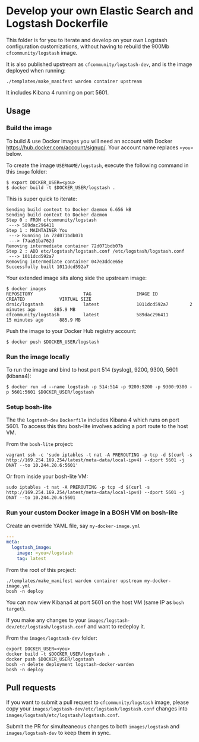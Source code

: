 Develop your own Elastic Search and Logstash Dockerfile
=======================================================

This folder is for you to iterate and develop on your own Logstash configuration customizations, without having to rebuild the 900Mb `cfcommunity/logstash` image.

It is also published upstream as `cfcommunity/logstash-dev`, and is the image deployed when running:

```
./templates/make_manifest warden container upstream
```

It includes Kibana 4 running on port 5601.

Usage
-----

### Build the image

To build & use Docker images you will need an account with Docker https://hub.docker.com/account/signup/. Your account name replaces `<you>` below.

To create the image `USERNAME/logstash`, execute the following command in this `image` folder:

```
$ export DOCKER_USER=<you>
$ docker build -t $DOCKER_USER/logstash .
```

This is super quick to iterate:

```
Sending build context to Docker daemon 6.656 kB
Sending build context to Docker daemon
Step 0 : FROM cfcommunity/logstash
 ---> 589dac296411
Step 1 : MAINTAINER You
 ---> Running in 72d071bdb07b
 ---> f7aa51ba762d
Removing intermediate container 72d071bdb07b
Step 2 : ADD etc/logstash/logstash.conf /etc/logstash/logstash.conf
 ---> 1011dcd592a7
Removing intermediate container 047e3ddce65e
Successfully built 1011dcd592a7
```

Your extended image sits along side the upstream image:

```
$ docker images
REPOSITORY                   TAG                 IMAGE ID            CREATED             VIRTUAL SIZE
drnic/logstash               latest              1011dcd592a7        2 minutes ago       885.9 MB
cfcommunity/logstash         latest              589dac296411        15 minutes ago      885.9 MB
```

Push the image to your Docker Hub registry account:

```
$ docker push $DOCKER_USER/logstash
```

### Run the image locally

To run the image and bind to host port 514 (syslog), 9200, 9300, 5601 (kibana4):

```
$ docker run -d --name logstash -p 514:514 -p 9200:9200 -p 9300:9300 -p 5601:5601 $DOCKER_USER/logstash
```

### Setup bosh-lite

The the `logstash-dev` `Dockerfile` includes Kibana 4 which runs on port 5601. To access this thru bosh-lite involves adding a port route to the host VM.

From the `bosh-lite` project:

```
vagrant ssh -c 'sudo iptables -t nat -A PREROUTING -p tcp -d $(curl -s http://169.254.169.254/latest/meta-data/local-ipv4) --dport 5601 -j DNAT --to 10.244.20.6:5601'
```

Or from inside your bosh-lite VM:

```
sudo iptables -t nat -A PREROUTING -p tcp -d $(curl -s http://169.254.169.254/latest/meta-data/local-ipv4) --dport 5601 -j DNAT --to 10.244.20.6:5601
```

### Run your custom Docker image in a BOSH VM on bosh-lite

Create an override YAML file, say `my-docker-image.yml`

```yaml
---
meta:
  logstash_image:
    image: <you>/logstash
    tag: latest
```

From the root of this project:

```
./templates/make_manifest warden container upstream my-docker-image.yml
bosh -n deploy
```

You can now view Kibana4 at port 5601 on the host VM (same IP as `bosh target`).

If you make any changes to your `images/logstash-dev/etc/logstash/logstash.conf` and want to redeploy it.

From the `images/logstash-dev` folder:

```
export DOCKER_USER=<you>
docker build -t $DOCKER_USER/logstash .
docker push $DOCKER_USER/logstash
bosh -n delete deployment logstash-docker-warden
bosh -n deploy
```

Pull requests
-------------

If you want to submit a pull request to `cfcommunity/logstash` image, please copy your `images/logstash-dev/etc/logstash/logstash.conf` changes into `images/logstash/etc/logstash/logstash.conf`.

Submit the PR for simulteaneous changes to both `images/logstash` and `images/logstash-dev` to keep them in sync.

